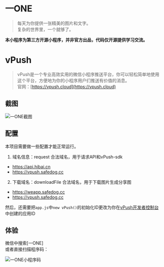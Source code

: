 # 一ONE
> 每天为你提供一张精美的图片和文字。    
> 复杂的世界里，一个就够了。    

**本小程序为第三方开源小程序，并非官方出品，代码仅开源提供学习交流。**

# vPush
> vPush是一个专业高效实用的微信小程序推送平台，你可以轻松简单地使用这个平台，方便地为你的小程序用户们推送有价值的消息。   
> 官网：[https://vpush.cloud](https://vpush.cloud)

## 截图
![一ONE截图](https://i.loli.net/2018/07/10/5b44c4b461383.jpg)

## 配置
本项目需要做一些配置才能正常运行。    

1. 域名信息：request 合法域名，用于请求API和vPush-sdk    

- https://api.hibai.cn    
- https://vpush.safedog.cc

2. 下载域名：downloadFile 合法域名，用于下载图片生成分享图    

- https://weapp.safedog.cc    
- https://vpush.safedog.cc

然后，还需要把`app.js`中`new vPush()`的初始化ID更改为你在[vPush开发者控制台](https://dev.vpush.cloud)中创建的应用ID

## 体验
微信中搜索[一ONE]    
或者直接扫描程序码：

![一ONE小程序码](https://i.loli.net/2018/06/19/5b28801446220.jpg)